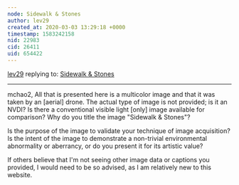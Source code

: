 ```yaml
---
node: Sidewalk & Stones
author: lev29
created_at: 2020-03-03 13:29:18 +0000
timestamp: 1583242158
nid: 22983
cid: 26411
uid: 654422
---
```




[lev29](../profile/lev29) replying to: [Sidewalk & Stones](../notes/mchao2/03-03-2020/sidewalk-stones)

----
mchao2, 
All that is presented here is a multicolor image and that it was taken by an [aerial] drone. The actual type of image is not provided; is it an NVDI? Is there a conventional visible light [only] image available for comparison? Why do you title the image "Sidewalk & Stones"? 

Is the purpose of the image to validate your technique of image acquisition? Is the intent of the image to demonstrate a non-trivial environmental abnormality or aberrancy, or do you present it for its artistic value?  

If others believe that I'm not seeing other image data or captions you provided, I would need to be so advised, as I am relatively new to this website.